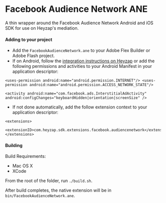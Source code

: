 # Facebook Audience Network ANE

A thin wrapper around the Facebook Audience Network Android and iOS SDK for use on Heyzap's mediation.


#### Adding to your project

* Add the `FacebookAudienceNetwork.ane` to your Adobe Flex Builder or Adobe Flash project.
* If on Android, follow the [integration instructions on Heyzap](https://developers.heyzap.com/docs/android_sdk_setup_and_requirements#facebook-audience-network) or add the following permissions and activities to your Android Manifest in your application descriptor:
 
`<uses-permission android:name="android.permission.INTERNET"/>
  <uses-permission android:name="android.permission.ACCESS_NETWORK_STATE"/>`

`<activity android:name="com.facebook.ads.InterstitialAdActivity" android:configChanges="keyboardHidden|orientation|screenSize" />`

* If not done automatically, add the follow extension context to your application descriptor:
```
<extensions>
    <extensionID>com.heyzap.sdk.extensions.facebook.audiencenetwork</extensionID>
</extensions>
```

#### Building

Build Requirements:
* Mac OS X
* XCode

From the root of the folder, run `./build.sh`.

After build completes, the native extension will be in `bin/FacebookAudienceNetwork.ane`.
